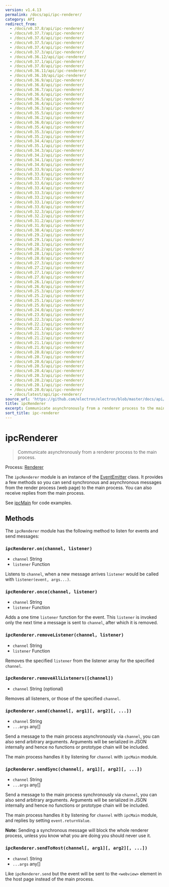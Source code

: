 ```yaml
---
version: v1.4.13
permalink: /docs/api/ipc-renderer/
category: API
redirect_from:
  - /docs/v0.37.8/api/ipc-renderer/
  - /docs/v0.37.7/api/ipc-renderer/
  - /docs/v0.37.6/api/ipc-renderer/
  - /docs/v0.37.5/api/ipc-renderer/
  - /docs/v0.37.4/api/ipc-renderer/
  - /docs/v0.37.3/api/ipc-renderer/
  - /docs/v0.36.12/api/ipc-renderer/
  - /docs/v0.37.1/api/ipc-renderer/
  - /docs/v0.37.0/api/ipc-renderer/
  - /docs/v0.36.11/api/ipc-renderer/
  - /docs/v0.36.10/api/ipc-renderer/
  - /docs/v0.36.9/api/ipc-renderer/
  - /docs/v0.36.8/api/ipc-renderer/
  - /docs/v0.36.7/api/ipc-renderer/
  - /docs/v0.36.6/api/ipc-renderer/
  - /docs/v0.36.5/api/ipc-renderer/
  - /docs/v0.36.4/api/ipc-renderer/
  - /docs/v0.36.3/api/ipc-renderer/
  - /docs/v0.35.5/api/ipc-renderer/
  - /docs/v0.36.2/api/ipc-renderer/
  - /docs/v0.36.0/api/ipc-renderer/
  - /docs/v0.35.4/api/ipc-renderer/
  - /docs/v0.35.3/api/ipc-renderer/
  - /docs/v0.35.2/api/ipc-renderer/
  - /docs/v0.34.4/api/ipc-renderer/
  - /docs/v0.35.1/api/ipc-renderer/
  - /docs/v0.34.3/api/ipc-renderer/
  - /docs/v0.34.2/api/ipc-renderer/
  - /docs/v0.34.1/api/ipc-renderer/
  - /docs/v0.34.0/api/ipc-renderer/
  - /docs/v0.33.9/api/ipc-renderer/
  - /docs/v0.33.8/api/ipc-renderer/
  - /docs/v0.33.7/api/ipc-renderer/
  - /docs/v0.33.6/api/ipc-renderer/
  - /docs/v0.33.4/api/ipc-renderer/
  - /docs/v0.33.3/api/ipc-renderer/
  - /docs/v0.33.2/api/ipc-renderer/
  - /docs/v0.33.1/api/ipc-renderer/
  - /docs/v0.33.0/api/ipc-renderer/
  - /docs/v0.32.3/api/ipc-renderer/
  - /docs/v0.32.2/api/ipc-renderer/
  - /docs/v0.31.2/api/ipc-renderer/
  - /docs/v0.31.0/api/ipc-renderer/
  - /docs/v0.30.4/api/ipc-renderer/
  - /docs/v0.29.2/api/ipc-renderer/
  - /docs/v0.29.1/api/ipc-renderer/
  - /docs/v0.28.3/api/ipc-renderer/
  - /docs/v0.28.2/api/ipc-renderer/
  - /docs/v0.28.1/api/ipc-renderer/
  - /docs/v0.28.0/api/ipc-renderer/
  - /docs/v0.27.3/api/ipc-renderer/
  - /docs/v0.27.2/api/ipc-renderer/
  - /docs/v0.27.1/api/ipc-renderer/
  - /docs/v0.27.0/api/ipc-renderer/
  - /docs/v0.26.1/api/ipc-renderer/
  - /docs/v0.26.0/api/ipc-renderer/
  - /docs/v0.25.3/api/ipc-renderer/
  - /docs/v0.25.2/api/ipc-renderer/
  - /docs/v0.25.1/api/ipc-renderer/
  - /docs/v0.25.0/api/ipc-renderer/
  - /docs/v0.24.0/api/ipc-renderer/
  - /docs/v0.23.0/api/ipc-renderer/
  - /docs/v0.22.3/api/ipc-renderer/
  - /docs/v0.22.2/api/ipc-renderer/
  - /docs/v0.22.1/api/ipc-renderer/
  - /docs/v0.21.3/api/ipc-renderer/
  - /docs/v0.21.2/api/ipc-renderer/
  - /docs/v0.21.1/api/ipc-renderer/
  - /docs/v0.21.0/api/ipc-renderer/
  - /docs/v0.20.8/api/ipc-renderer/
  - /docs/v0.20.7/api/ipc-renderer/
  - /docs/v0.20.6/api/ipc-renderer/
  - /docs/v0.20.5/api/ipc-renderer/
  - /docs/v0.20.4/api/ipc-renderer/
  - /docs/v0.20.3/api/ipc-renderer/
  - /docs/v0.20.2/api/ipc-renderer/
  - /docs/v0.20.1/api/ipc-renderer/
  - /docs/v0.20.0/api/ipc-renderer/
  - /docs/latest/api/ipc-renderer/
source_url: 'https://github.com/electron/electron/blob/master/docs/api/ipc-renderer.md'
title: ipcRenderer
excerpt: Communicate asynchronously from a renderer process to the main process.
sort_title: ipc-renderer
---
```

# ipcRenderer

> Communicate asynchronously from a renderer process to the main process.

Process: [Renderer]({{site.baseurl}}/docs/glossary#renderer-process)

The `ipcRenderer` module is an instance of the [EventEmitter](https://nodejs.org/api/events.html#events_class_eventemitter) class. It provides a few methods so you can send synchronous and asynchronous messages from the render process (web page) to the main process. You can also receive replies from the main process.

See [ipcMain]({{site.baseurl}}/docs/api/ipc-main) for code examples.

## Methods

The `ipcRenderer` module has the following method to listen for events and send messages:

### `ipcRenderer.on(channel, listener)`

*   `channel` String
*   `listener` Function

Listens to `channel`, when a new message arrives `listener` would be called with `listener(event, args...)`.

### `ipcRenderer.once(channel, listener)`

*   `channel` String
*   `listener` Function

Adds a one time `listener` function for the event. This `listener` is invoked only the next time a message is sent to `channel`, after which it is removed.

### `ipcRenderer.removeListener(channel, listener)`

*   `channel` String
*   `listener` Function

Removes the specified `listener` from the listener array for the specified `channel`.

### `ipcRenderer.removeAllListeners([channel])`

*   `channel` String (optional)

Removes all listeners, or those of the specified `channel`.

### `ipcRenderer.send(channel[, arg1][, arg2][, ...])`

*   `channel` String
*   `...args` any[]

Send a message to the main process asynchronously via `channel`, you can also send arbitrary arguments. Arguments will be serialized in JSON internally and hence no functions or prototype chain will be included.

The main process handles it by listening for `channel` with `ipcMain` module.

### `ipcRenderer.sendSync(channel[, arg1][, arg2][, ...])`

*   `channel` String
*   `...args` any[]

Send a message to the main process synchronously via `channel`, you can also send arbitrary arguments. Arguments will be serialized in JSON internally and hence no functions or prototype chain will be included.

The main process handles it by listening for `channel` with `ipcMain` module, and replies by setting `event.returnValue`.

**Note:** Sending a synchronous message will block the whole renderer process, unless you know what you are doing you should never use it.

### `ipcRenderer.sendToHost(channel[, arg1][, arg2][, ...])`

*   `channel` String
*   `...args` any[]

Like `ipcRenderer.send` but the event will be sent to the `<webview>` element in the host page instead of the main process.

